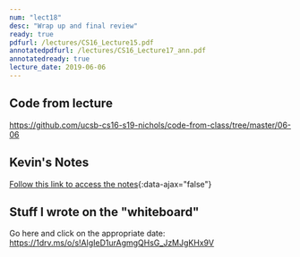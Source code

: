 ```yaml
---
num: "lect18"
desc: "Wrap up and final review"
ready: true
pdfurl: /lectures/CS16_Lecture15.pdf
annotatedpdfurl: /lectures/CS16_Lecture17_ann.pdf
annotatedready: true
lecture_date: 2019-06-06
---
```


## Code from lecture

<https://github.com/ucsb-cs16-s19-nichols/code-from-class/tree/master/06-06>

## Kevin's Notes

[Follow this link to access the notes](/lectures/CS16_Lecture18_Notes.docx){:data-ajax="false"}

## Stuff I wrote on the "whiteboard"

Go here and click on the appropriate date:
<https://1drv.ms/o/s!AlgIeD1urAgmgQHsG_JzMJgKHx9V>
